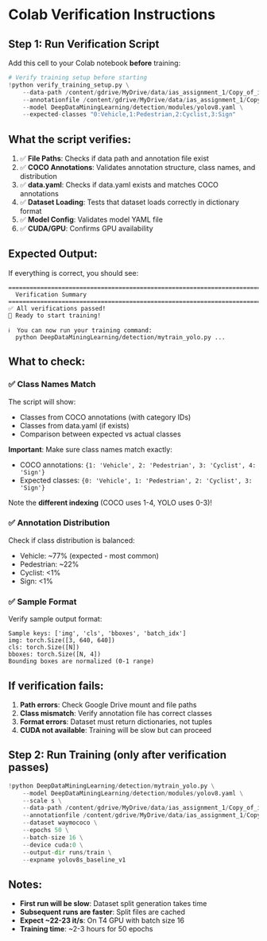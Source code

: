 # Colab Verification Instructions

## Step 1: Run Verification Script

Add this cell to your Colab notebook **before** training:

```python
# Verify training setup before starting
!python verify_training_setup.py \
    --data-path /content/gdrive/MyDrive/data/ias_assignment_1/Copy_of_images/unzipped \
    --annotationfile /content/gdrive/MyDrive/data/ias_assignment_1/Copy_of_images/unzipped/Copy_of_annotations.json \
    --model DeepDataMiningLearning/detection/modules/yolov8.yaml \
    --expected-classes "0:Vehicle,1:Pedestrian,2:Cyclist,3:Sign"
```

## What the script verifies:

1. ✅ **File Paths**: Checks if data path and annotation file exist
2. ✅ **COCO Annotations**: Validates annotation structure, class names, and distribution
3. ✅ **data.yaml**: Checks if data.yaml exists and matches COCO annotations
4. ✅ **Dataset Loading**: Tests that dataset loads correctly in dictionary format
5. ✅ **Model Config**: Validates model YAML file
6. ✅ **CUDA/GPU**: Confirms GPU availability

## Expected Output:

If everything is correct, you should see:

```
===============================================================================
  Verification Summary
===============================================================================
✅ All verifications passed!
🚀 Ready to start training!

ℹ️  You can now run your training command:
  python DeepDataMiningLearning/detection/mytrain_yolo.py ...
```

## What to check:

### ✅ Class Names Match
The script will show:
- Classes from COCO annotations (with category IDs)
- Classes from data.yaml (if exists)
- Comparison between expected vs actual classes

**Important**: Make sure class names match exactly:
- COCO annotations: `{1: 'Vehicle', 2: 'Pedestrian', 3: 'Cyclist', 4: 'Sign'}`
- Expected classes: `{0: 'Vehicle', 1: 'Pedestrian', 2: 'Cyclist', 3: 'Sign'}`

Note the **different indexing** (COCO uses 1-4, YOLO uses 0-3)!

### ✅ Annotation Distribution
Check if class distribution is balanced:
- Vehicle: ~77% (expected - most common)
- Pedestrian: ~22% 
- Cyclist: <1%
- Sign: <1%

### ✅ Sample Format
Verify sample output format:
```
Sample keys: ['img', 'cls', 'bboxes', 'batch_idx']
img: torch.Size([3, 640, 640])
cls: torch.Size([N])
bboxes: torch.Size([N, 4])
Bounding boxes are normalized (0-1 range)
```

## If verification fails:

1. **Path errors**: Check Google Drive mount and file paths
2. **Class mismatch**: Verify annotation file has correct classes
3. **Format errors**: Dataset must return dictionaries, not tuples
4. **CUDA not available**: Training will be slow but can proceed

## Step 2: Run Training (only after verification passes)

```python
!python DeepDataMiningLearning/detection/mytrain_yolo.py \
    --model DeepDataMiningLearning/detection/modules/yolov8.yaml \
    --scale s \
    --data-path /content/gdrive/MyDrive/data/ias_assignment_1/Copy_of_images/unzipped \
    --annotationfile /content/gdrive/MyDrive/data/ias_assignment_1/Copy_of_images/unzipped/Copy_of_annotations.json \
    --dataset waymococo \
    --epochs 50 \
    --batch-size 16 \
    --device cuda:0 \
    --output-dir runs/train \
    --expname yolov8s_baseline_v1
```

## Notes:

- **First run will be slow**: Dataset split generation takes time
- **Subsequent runs are faster**: Split files are cached
- **Expect ~22-23 it/s**: On T4 GPU with batch size 16
- **Training time**: ~2-3 hours for 50 epochs
